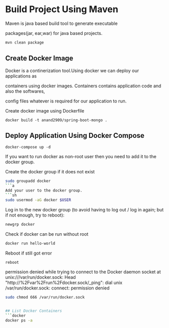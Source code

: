 # Build Project Using Maven

Maven is java based build tool to generate executable 

packages(jar, ear,war) for java based projects.

```bash
mvn clean package
```

## Create Docker Image
Docker is a continerization tool.Using docker we can deploy our applications as 

containers using docker images. Containers contains application code and also the softwares,

config files whatever is required for our application to run.

Create docker image using Dockerfile


```docker
docker build -t anand2909/spring-boot-mongo .
```

## Deploy Application Using Docker Compose 

```docker-compose 
docker-compose up -d 
```


If you want to run docker as non-root user then you need to add it to the docker group.

Create the docker group if it does not exist
```sh
sudo groupadd docker
```a
Add your user to the docker group.
```sh
sudo usermod -aG docker $USER
```
Log in to the new docker group (to avoid having to log out / log in again; but if not enough, try to reboot):
```sh
newgrp docker
```
Check if docker can be run without root
```sh
docker run hello-world
```
Reboot if still got error
```sh
reboot
```
permission denied while trying to connect to the Docker daemon socket at unix:///var/run/docker.sock: Head "http://%2Fvar%2Frun%2Fdocker.sock/_ping": dial unix /var/run/docker.sock: connect: permission denied


```sh
sudo chmod 666 /var/run/docker.sock


## List Docker Containers
```docker
docker ps -a
```

